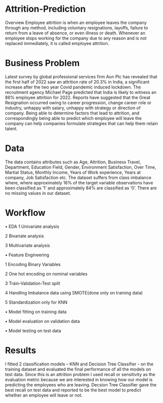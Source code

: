# Attrition-Prediction
Overview
Employee attrition is when an employee leaves the company through any method, including voluntary resignations, layoffs, failure to return from a leave of absence, or even illness or death. Whenever an employee stops working for the company due to any reason and is not replaced immediately, it is called employee attrition.
# Business Problem
Latest survey by global professional services firm Aon Plc has revealed that the first half of 2022 saw an attrition rate of 20.3% in India, a significant increase after the two year Covid pandemic induced lockdown. The recruitment agency Michael Page predicted that India is likely to witness an 86% employee attrition for 2022. Reports have suggested that the Great Resignation occurred owing to career progression, change career role or industry, unhappy with salary, unhappy with strategy or direction of company. Being able to determine factors that lead to attrition, and correspondingly being able to predict which employee will leave the company can help companies formulate strategies that can help them retain talent.

# Data
The data contains attributes such as Age, Attrition, Business Travel, Department, Education Field, Gender, Environment Satisfaction, Over Time, Martial Status, Monthly Income, Years of Work experience, Years at company, Job Satisfaction etc. The dataset suffers from class imbalance where, where approximately 16% of the target variable observations have been classified as ‘1’ and approximately 84% are classified as ‘0’. There are no missing values in our dataset.

# Workflow
• EDA
1 Univariate analysis

2 Bivariate analysis

3 Multivariate analysis

• Feature Engineering

1 Encoding Binary Variables

2 One hot encoding on nominal variables

3 Train-Validation-Test split

4 Handling Imbalance data using SMOTE(done only on training data)

5 Standardization only for KNN


• Model fitting on training data

• Model evaluation on validation data

• Model testing on test data

# Results
I fitted 2 classification models – KNN and Decision Tree Classifier - on the training dataset and evaluated the final performance of all the models on test data. Since this is an attrition problem I used recall or sensitivity as the evaluation metric because we are interested in knowing how our model is predicting the employees who are leaving. Decsion Tree Classifier gave the best recall on test data and reported to be the best model to predict whether an employee will leave or not.
